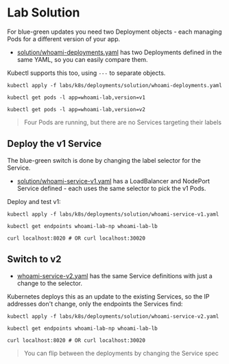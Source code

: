 # Lab Solution

For blue-green updates you need two Deployment objects - each managing Pods for a different version of your app.

- [solution/whoami-deployments.yaml](./solution/whoami-deployments.yaml) has two Deployments defined in the same YAML, so you can easily compare them. 

Kubectl supports this too, using `---` to separate objects.

```shell
kubectl apply -f labs/k8s/deployments/solution/whoami-deployments.yaml

kubectl get pods -l app=whoami-lab,version=v1

kubectl get pods -l app=whoami-lab,version=v2
```

> Four Pods are running, but there are no Services targeting their labels

## Deploy the v1 Service

The blue-green switch is done by changing the label selector for the Service.

- [solution/whoami-service-v1.yaml](./solution/whoami-service-v1.yaml) has a LoadBalancer and NodePort Service defined - each uses the same selector to pick the v1 Pods.

Deploy and test v1:

```shell
kubectl apply -f labs/k8s/deployments/solution/whoami-service-v1.yaml

kubectl get endpoints whoami-lab-np whoami-lab-lb

curl localhost:8020 # OR curl localhost:30020
```

## Switch to v2

- [whoami-service-v2.yaml](./solution/whoami-service-v2.yaml) has the same Service definitions with just a change to the selector.

Kubernetes deploys this as an update to the existing Services, so the IP addresses don't change, only the endpoints the Services find:

```shell
kubectl apply -f labs/k8s/deployments/solution/whoami-service-v2.yaml

kubectl get endpoints whoami-lab-np whoami-lab-lb

curl localhost:8020 # OR curl localhost:30020
```

> You can flip between the deployments by changing the Service spec